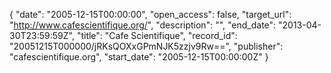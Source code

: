 {
  "date": "2005-12-15T00:00:00", 
  "open_access": false, 
  "target_url": "http://www.cafescientifique.org/", 
  "description": "", 
  "end_date": "2013-04-30T23:59:59Z", 
  "title": "Cafe Scientifique", 
  "record_id": "20051215T000000/jRKsQOXxGPmNJK5zzjv9Rw==", 
  "publisher": "cafescientifique.org", 
  "start_date": "2005-12-15T00:00:00Z"
}

